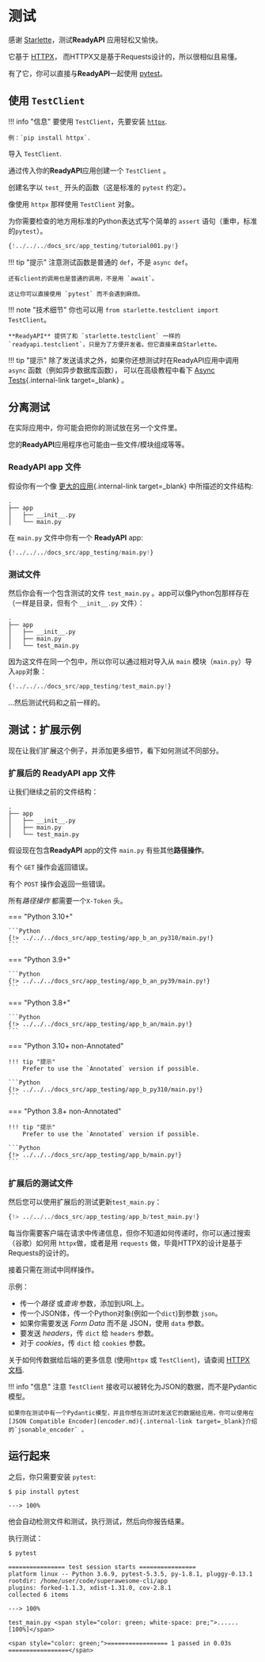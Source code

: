 # 测试

感谢 <a href="https://www.starlette.io/testclient/" class="external-link" target="_blank">Starlette</a>，测试**ReadyAPI** 应用轻松又愉快。

它基于 <a href="https://www.python-httpx.org" class="external-link" target="_blank">HTTPX</a>， 而HTTPX又是基于Requests设计的，所以很相似且易懂。

有了它，你可以直接与**ReadyAPI**一起使用 <a href="https://docs.pytest.org/" class="external-link" target="_blank">pytest</a>。

## 使用 `TestClient`

!!! info "信息"
    要使用 `TestClient`，先要安装 <a href="https://www.python-httpx.org" class="external-link" target="_blank">`httpx`</a>.

    例：`pip install httpx`.

导入 `TestClient`.

通过传入你的**ReadyAPI**应用创建一个 `TestClient` 。

创建名字以 `test_` 开头的函数（这是标准的 `pytest` 约定）。

像使用 `httpx` 那样使用 `TestClient` 对象。

为你需要检查的地方用标准的Python表达式写个简单的 `assert` 语句（重申，标准的`pytest`）。

```Python hl_lines="2  12  15-18"
{!../../../docs_src/app_testing/tutorial001.py!}
```

!!! tip "提示"
    注意测试函数是普通的 `def`，不是 `async def`。

    还有client的调用也是普通的调用，不是用 `await`。

    这让你可以直接使用 `pytest` 而不会遇到麻烦。

!!! note "技术细节"
    你也可以用 `from starlette.testclient import TestClient`。

    **ReadyAPI** 提供了和 `starlette.testclient` 一样的 `readyapi.testclient`，只是为了方便开发者。但它直接来自Starlette。

!!! tip "提示"
    除了发送请求之外，如果你还想测试时在ReadyAPI应用中调用 `async` 函数（例如异步数据库函数）， 可以在高级教程中看下 [Async Tests](../advanced/async-tests.md){.internal-link target=_blank} 。

## 分离测试

在实际应用中，你可能会把你的测试放在另一个文件里。

您的**ReadyAPI**应用程序也可能由一些文件/模块组成等等。

### **ReadyAPI** app 文件

假设你有一个像 [更大的应用](bigger-applications.md){.internal-link target=_blank} 中所描述的文件结构:

```
.
├── app
│   ├── __init__.py
│   └── main.py
```

在 `main.py` 文件中你有一个 **ReadyAPI** app:


```Python
{!../../../docs_src/app_testing/main.py!}
```

### 测试文件

然后你会有一个包含测试的文件 `test_main.py` 。app可以像Python包那样存在（一样是目录，但有个 `__init__.py` 文件）：

``` hl_lines="5"
.
├── app
│   ├── __init__.py
│   ├── main.py
│   └── test_main.py
```

因为这文件在同一个包中，所以你可以通过相对导入从 `main` 模块（`main.py`）导入`app`对象：

```Python hl_lines="3"
{!../../../docs_src/app_testing/test_main.py!}
```

...然后测试代码和之前一样的。

## 测试：扩展示例

现在让我们扩展这个例子，并添加更多细节，看下如何测试不同部分。

### 扩展后的 **ReadyAPI** app 文件

让我们继续之前的文件结构：

```
.
├── app
│   ├── __init__.py
│   ├── main.py
│   └── test_main.py
```

假设现在包含**ReadyAPI** app的文件 `main.py`  有些其他**路径操作**。

有个 `GET` 操作会返回错误。

有个 `POST` 操作会返回一些错误。

所有*路径操作* 都需要一个`X-Token` 头。

=== "Python 3.10+"

    ```Python
    {!> ../../../docs_src/app_testing/app_b_an_py310/main.py!}
    ```

=== "Python 3.9+"

    ```Python
    {!> ../../../docs_src/app_testing/app_b_an_py39/main.py!}
    ```

=== "Python 3.8+"

    ```Python
    {!> ../../../docs_src/app_testing/app_b_an/main.py!}
    ```

=== "Python 3.10+ non-Annotated"

    !!! tip "提示"
        Prefer to use the `Annotated` version if possible.

    ```Python
    {!> ../../../docs_src/app_testing/app_b_py310/main.py!}
    ```

=== "Python 3.8+ non-Annotated"

    !!! tip "提示"
        Prefer to use the `Annotated` version if possible.

    ```Python
    {!> ../../../docs_src/app_testing/app_b/main.py!}
    ```

### 扩展后的测试文件

然后您可以使用扩展后的测试更新`test_main.py`：

```Python
{!> ../../../docs_src/app_testing/app_b/test_main.py!}
```

每当你需要客户端在请求中传递信息，但你不知道如何传递时，你可以通过搜索（谷歌）如何用 `httpx`做，或者是用 `requests` 做，毕竟HTTPX的设计是基于Requests的设计的。

接着只需在测试中同样操作。

示例：

* 传一个*路径* 或*查询* 参数，添加到URL上。
* 传一个JSON体，传一个Python对象(例如一个`dict`)到参数 `json`。
* 如果你需要发送 *Form Data* 而不是 JSON，使用 `data` 参数。
* 要发送 *headers*，传 `dict` 给 `headers` 参数。
* 对于 *cookies*，传 `dict` 给 `cookies` 参数。

关于如何传数据给后端的更多信息 (使用`httpx` 或 `TestClient`)，请查阅 <a href="https://www.python-httpx.org" class="external-link" target="_blank">HTTPX 文档</a>.

!!! info "信息"
    注意 `TestClient` 接收可以被转化为JSON的数据，而不是Pydantic模型。

    如果你在测试中有一个Pydantic模型，并且你想在测试时发送它的数据给应用，你可以使用在[JSON Compatible Encoder](encoder.md){.internal-link target=_blank}介绍的`jsonable_encoder` 。

## 运行起来

之后，你只需要安装 `pytest`:

<div class="termy">

```console
$ pip install pytest

---> 100%
```

</div>

他会自动检测文件和测试，执行测试，然后向你报告结果。

执行测试：

<div class="termy">

```console
$ pytest

================ test session starts ================
platform linux -- Python 3.6.9, pytest-5.3.5, py-1.8.1, pluggy-0.13.1
rootdir: /home/user/code/superawesome-cli/app
plugins: forked-1.1.3, xdist-1.31.0, cov-2.8.1
collected 6 items

---> 100%

test_main.py <span style="color: green; white-space: pre;">......                            [100%]</span>

<span style="color: green;">================= 1 passed in 0.03s =================</span>
```

</div>
